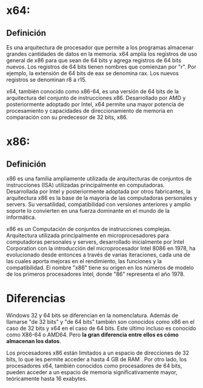 # x64:

## Definición
Es una arquitectura de procesador que permite a los programas almacenar grandes cantidades de datos en la memoria. x64 amplía los registros de uso general de x86 para que sean de 64 bits y agrega registros de 64 bits nuevos. Los registros de 64 bits tienen nombres que comienzan por "r". Por ejemplo, la extensión de 64 bits de eax se denomina rax. Los nuevos registros se denominan r8 a r15.

x64, también conocido como x86-64, es una versión de 64 bits de la arquitectura del conjunto de instrucciones x86. Desarrollado por AMD y posteriormente adoptado por Intel, x64 permite una mayor potencia de procesamiento y capacidades de direccionamiento de memoria en comparación con su predecesor de 32 bits, x86.
# x86:

## Definición
x86 es una familia ampliamente utilizada de arquitecturas de conjuntos de instrucciones (ISA) utilizadas principalmente en computadoras. Desarrollada por Intel y posteriormente adoptada por otros fabricantes, la arquitectura x86 es la base de la mayoría de las computadoras personales y servers. Su versatilidad, compatibilidad con versiones anteriores y amplio soporte lo convierten en una fuerza dominante en el mundo de la informática.

x86 es un Computación de conjuntos de instrucciones complejas. Arquitectura utilizada principalmente en microprocesadores para computadoras personales y servers, desarrollado inicialmente por Intel Corporation con la introducción del microprocesador Intel 8086 en 1978, ha evolucionado desde entonces a través de varias iteraciones, cada una de las cuales aporta mejoras en el rendimiento, las funciones y la compatibilidad. El nombre "x86" tiene su origen en los números de modelo de los primeros procesadores Intel, donde "86" representa el año 1978.
# Diferencias
Windows 32 y 64 bits se diferencian en la nomenclatura. Además de llamarse "de 32 bits" y "de 64 bits" también son conocidos como x86 en el caso de 32 bits y x64 en el caso de 64 bits. Este último incluso es conocido como X86-64 o AMD64. Pero **la gran diferencia entre ellos es cómo almacenan los datos**.

Los procesadores x86 están limitados a un espacio de direcciones de 32 bits, lo que les permite acceder a hasta 4 GB de RAM . Por otro lado, los procesadores x64, también conocidos como procesadores de 64 bits, pueden acceder a un espacio de memoria significativamente mayor, teóricamente hasta 16 exabytes.